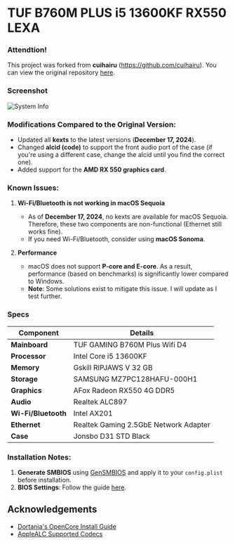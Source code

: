 
# TUF B760M PLUS i5 13600KF RX550 LEXA
### Attendtion!

This project was forked from **cuihairu** (https://github.com/cuihairu). You can view the original repository [here](https://github.com/cuihairu/TUF-GAMING-B760M-PLUS-WIFI-i714700KF-RX6950XT-Hackintosh).



### Screenshot  
![System Info](https://github.com/your-repo-name/your-branch-name/blob/main/Screenshot/MacInfo.jpg)

### Modifications Compared to the Original Version:
- Updated all **kexts** to the latest versions (**December 17, 2024**).  
- Changed **alcid (code)** to support the front audio port of the case (if you're using a different case, change the alcid until you find the correct one).  
- Added support for the **AMD RX 550 graphics card**.  


### Known Issues:
1. **Wi-Fi/Bluetooth is not working in macOS Sequoia**  
   - As of **December 17, 2024**, no kexts are available for macOS Sequoia. Therefore, these two components are non-functional (Ethernet still works fine).  
   - If you need Wi-Fi/Bluetooth, consider using **macOS Sonoma**.  

2. **Performance**  
   - macOS does not support **P-core and E-core**. As a result, performance (based on benchmarks) is significantly lower compared to Windows.  
   - **Note**: Some solutions exist to mitigate this issue. I will update as I test further.  


### Specs  

| **Component**         | **Details**                         |
|------------------------|-------------------------------------|
| **Mainboard**          | TUF GAMING B760M Plus Wifi D4       |
| **Processor**          | Intel Core i5 13600KF              |
| **Memory**             | Gskill RIPJAWS V 32 GB             |
| **Storage**            | SAMSUNG MZ7PC128HAFU-000H1         |
| **Graphics**           | AFox Radeon RX550 4G DDR5          |
| **Audio**              | Realtek ALC897                     |
| **Wi-Fi/Bluetooth**    | Intel AX201                        |
| **Ethernet**           | Realtek Gaming 2.5GbE Network Adapter |
| **Case**               | Jonsbo D31 STD Black               |


### Installation Notes:
 1. **Generate SMBIOS** using [GenSMBIOS](https://github.com/corpnewt/GenSMBIOS) and apply it to your `config.plist` before installation.  
2. **BIOS Settings**: Follow the guide [here](https://dortania.github.io/OpenCore-Install-Guide/config.plist/comet-lake.html#intel-bios-settings).  



## Acknowledgements

 - [Dortania's OpenCore Install Guide](https://dortania.github.io/OpenCore-Install-Guide/)
 - [AppleALC Supported Codecs](https://github.com/acidanthera/AppleALC/wiki/Supported-codecs)

